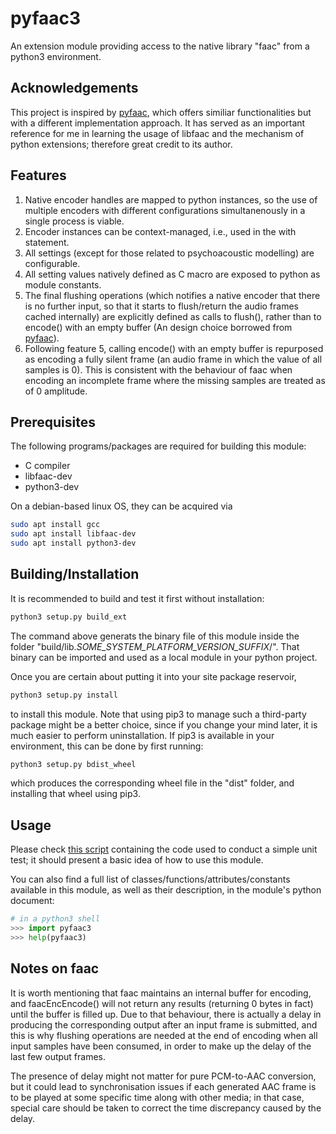 # pyfaac3
An extension module providing access to the native library "faac" from a python3 environment.

## Acknowledgements
This project is inspired by [pyfaac](https://github.com/gleero/pyfaac), which offers similiar functionalities but with a different implementation approach. It has served as an important reference for me in learning the usage of libfaac and the mechanism of python extensions; therefore great credit to its author.

## Features
1. Native encoder handles are mapped to python instances, so the use of multiple encoders with different configurations simultanenously in a single process is viable.
2. Encoder instances can be context-managed, i.e., used in the with statement.
3. All settings (except for those related to psychoacoustic modelling) are configurable.
4. All setting values natively defined as C macro are exposed to python as module constants.
5. The final flushing operations (which notifies a native encoder that there is no further input, so that it starts to flush/return the audio frames cached internally) are explicitly defined as calls to flush(), rather than to encode() with an empty buffer (An design choice borrowed from [pyfaac](https://github.com/gleero/pyfaac)).
6. Following feature 5, calling encode() with an empty buffer is repurposed as encoding a fully silent frame (an audio frame in which the value of all samples is 0). This is consistent with the behaviour of faac when encoding an incomplete frame where the missing samples are treated as of 0 amplitude.


## Prerequisites
The following programs/packages are required for building this module:
* C compiler
* libfaac-dev
* python3-dev

On a debian-based linux OS, they can be acquired via
```Bash
sudo apt install gcc
sudo apt install libfaac-dev
sudo apt install python3-dev
```

## Building/Installation
It is recommended to build and test it first without installation:
```Bash
python3 setup.py build_ext
```
The command above generats the binary file of this module inside the folder "build/lib.*SOME_SYSTEM_PLATFORM_VERSION_SUFFIX*/". That binary can be imported and used as a local module in your python project.

Once you are certain about putting it into your site package reservoir,
```Bash
python3 setup.py install
```
to install this module. Note that using pip3 to manage such a third-party package might be a better choice, since if you change your mind later, it is much easier to perform uninstallation. If pip3 is available in your environment, this can be done by first running:
```Bash
python3 setup.py bdist_wheel
```
which produces the corresponding wheel file in the "dist" folder, and installing that wheel using pip3.



## Usage
Please check [this script](./test.py) containing the code used to conduct a simple unit test; it should present a basic idea of how to use this module.

You can also find a full list of classes/functions/attributes/constants available in this module, as well as their description, in the module's python document:
```Python
# in a python3 shell
>>> import pyfaac3
>>> help(pyfaac3)
```

## Notes on faac
It is worth mentioning that faac maintains an internal buffer for encoding, and faacEncEncode() will not return any results (returning 0 bytes in fact) until the buffer is filled up.
Due to that behaviour, there is actually a delay in producing the corresponding output after an input frame is submitted, and this is why flushing operations are needed at the end of encoding when all input samples have been consumed, in order to make up the delay of the last few output frames. 

The presence of delay might not matter for pure PCM-to-AAC conversion, but it could lead to synchronisation issues if each generated AAC frame is to be played at some specific time along with other media; in that case, special care should be taken to correct the time discrepancy caused by the delay.









